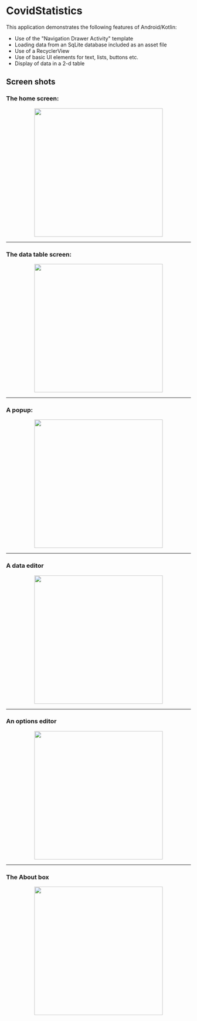 # CovidStatistics
This application demonstrates the following features of Android/Kotlin:

* Use of the "Navigation Drawer Activity" template
* Loading data from an SqLite database included as an asset file
* Use of a RecyclerView
* Use of basic UI elements for text, lists, buttons etc.
* Display of data in a 2-d table

## Screen shots

### The home screen:

<p align="center">
  <img src="https://user-images.githubusercontent.com/12671573/155895517-d1f2d9f7-422c-4824-aae8-3005068ed718.png" width="350" />
</p>

---
### The data table screen:

<p align="center">
<img src="https://user-images.githubusercontent.com/12671573/155895683-df1bc665-be02-497a-9371-8ba4255ae50c.png" width="350" />
</p>

---
### A popup:

<p align="center">
<img src="https://user-images.githubusercontent.com/12671573/155895733-770ab999-9d16-40ba-ae0d-13b79894a25b.png" width="350" />
</p>

---
### A data editor

<p align="center">
<img src="https://user-images.githubusercontent.com/12671573/155895745-2f08c348-e42d-4ac5-9560-3ceafb8c8454.png" width="350" />
</p>

---
### An options editor

<p align="center">
<img src="https://user-images.githubusercontent.com/12671573/155895765-238b8735-3eb6-4feb-890a-87c7de462ad0.png" width="350" />
</p>

---
### The About box

<p align="center">
<img src="https://user-images.githubusercontent.com/12671573/155895781-682bfab0-f159-4658-8cad-0377e9774d2c.png" width="350" />
</p>



